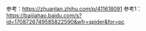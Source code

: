 参考：https://zhuanlan.zhihu.com/p/411618091
参考1：https://baijiahao.baidu.com/s?id=1708726749585822590&wfr=spider&for=pc